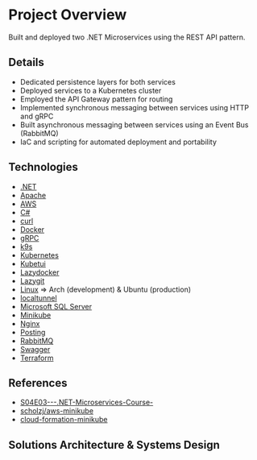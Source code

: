 # Project Overview

Built and deployed two .NET Microservices using the REST API pattern.

## Details

- Dedicated persistence layers for both services
- Deployed services to a Kubernetes cluster
- Employed the API Gateway pattern for routing
- Implemented synchronous messaging between services using HTTP and gRPC
- Built asynchronous messaging between services using an Event Bus (RabbitMQ)
- IaC and scripting for automated deployment and portability

## Technologies

- [.NET](https://dotnet.microsoft.com/en-us/)
- [Apache](https://www.apache.org/)
- [AWS](https://aws.amazon.com/)
- [C#](https://learn.microsoft.com/en-us/dotnet/csharp/)
- [curl](https://curl.se/)
- [Docker](https://learn.microsoft.com/en-us/dotnet/csharp/)
- [gRPC](https://grpc.io/)
- [k9s](https://github.com/derailed/k9s?ref=terminaltrove)
- [Kubernetes](https://kubernetes.io/)
- [Kubetui](https://github.com/sarub0b0/kubetui)
- [Lazydocker](https://github.com/jesseduffield/lazydocker)
- [Lazygit](https://github.com/jesseduffield/lazygit)
- [Linux](https://archlinux.org/) => Arch (development) & Ubuntu (production)
- [localtunnel](https://theboroer.github.io/localtunnel-www/)
- [Microsoft SQL Server](https://www.microsoft.com/en-us/sql-server/sql-server-downloads)
- [Minikube](https://minikube.sigs.k8s.io/docs/)
- [Nginx](https://kubernetes.github.io/ingress-nginx/deploy/)
- [Posting](https://github.com/darrenburns/posting)
- [RabbitMQ](https://www.rabbitmq.com/)
- [Swagger](https://swagger.io/why-swagger/)
- [Terraform](https://www.terraform.io/)

## References

- [S04E03---.NET-Microservices-Course-](https://github.com/binarythistle/S04E03---.NET-Microservices-Course-)
- [scholzj/aws-minikube](https://github.com/scholzj/aws-minikube)
- [cloud-formation-minikube](https://github.com/kobbikobb/cloud-formation-minikube)

## Solutions Architecture & Systems Design
